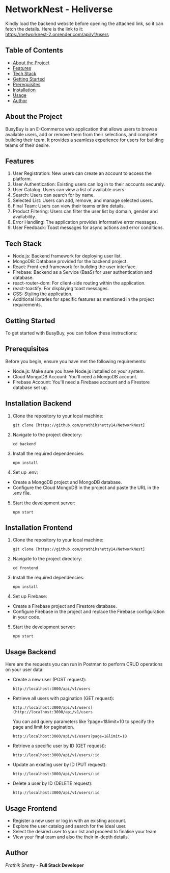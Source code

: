 # NetworkNest - Heliverse

Kindly load the backend website before opening the attached link, so it can fetch the details. Here is the link to it:
<br/>
https://networknest-2.onrender.com/api/v1/users

## Table of Contents
- [About the Project](#about-the-project)
- [Features](#features)
- [Tech Stack](#tech-stack)
- [Getting Started](#getting-started)
- [Prerequisites](#prerequisites)
- [Installation](#installation)
- [Usage](#usage)
- [Author](#author)

## About the Project

BusyBuy is an E-Commerce web application that allows users to browse available users, add or remove them from their selections, and complete building their team. It provides a seamless experience for users for building teams of their desire.

## Features

1. User Registration: New users can create an account to access the platform.
2. User Authentication: Existing users can log in to their accounts securely.
3. User Catalog: Users can view a list of available users.
4. Search: Users can search for by name.
5. Selected List: Users can add, remove, and manage selected users.
6. Final Team: Users can view their teams entire details.
7. Product Filtering: Users can filter the user list by domain, gender and availability.
8. Error Handling: The application provides informative error messages.
9. User Feedback: Toast messages for async actions and error conditions.

## Tech Stack

- Node.js: Backend framework for deploying user list.
- MongoDB: Database provided for the backend project.
- React: Front-end framework for building the user interface.
- Firebase: Backend as a Service (BaaS) for user authentication and database.
- react-router-dom: For client-side routing within the application.
- react-toastify: For displaying toast messages.
- CSS: Styling the application.
- Additional libraries for specific features as mentioned in the project requirements.

## Getting Started

To get started with BusyBuy, you can follow these instructions:

## Prerequisites

Before you begin, ensure you have met the following requirements:

- Node.js: Make sure you have Node.js installed on your system.
- Cloud MongoDB Account: You'll need a MongoDB account.
- Firebase Account: You'll need a Firebase account and a Firestore database set up.

## Installation Backend

1. Clone the repository to your local machine:
   ```
   git clone [https://github.com/prathikshetty14/NetworkNest]
   ```
   
2. Navigate to the project directory:
   ```
   cd backend
   ```

3. Install the required dependencies:
   ```
   npm install
   ```

4. Set up .env:
- Create a MongoDB project and MongoDB database.
- Configure the Cloud MongoDB in the project and paste the URL in the .env file.
  
5. Start the development server:
   ```
   npm start
   ```

## Installation Frontend

1. Clone the repository to your local machine:
   ```
   git clone [https://github.com/prathikshetty14/NetworkNest]
   ```
   
2. Navigate to the project directory:
   ```
   cd frontend
   ```

3. Install the required dependencies:
   ```
   npm install
   ```

4. Set up Firebase:
- Create a Firebase project and Firestore database.
- Configure Firebase in the project and replace the Firebase configuration in your code.
  
5. Start the development server:
   ```
   npm start
   ```

## Usage Backend

Here are the requests you can run in Postman to perform CRUD operations on your user data:
- Create a new user (POST request):
   ```
   http://localhost:3000/api/v1/users
   ```
- Retrieve all users with pagination (GET request):
   ```
   http://localhost:3000/api/v1/users](http://localhost:3000/api/v1/users
   ```
  You can add query parameters like ?page=1&limit=10 to specify the page and limit for pagination.
   ```
   http://localhost:3000/api/v1/users?page=1&limit=10
   ```  
- Retrieve a specific user by ID (GET request):
   ```
   http://localhost:3000/api/v1/users/:id
   ```
- Update an existing user by ID (PUT request):
   ```
   http://localhost:3000/api/v1/users/:id
   ```
- Delete a user by ID (DELETE request):
   ```
   http://localhost:3000/api/v1/users/:id
   ```


## Usage Frontend

- Register a new user or log in with an existing account.
- Explore the user catalog and search for the ideal user.
- Select the desired user to your list and proceed to finalise your team.
- View your final team and also the their in-depth details.

## Author

*Prathik Shetty* - **Full Stack Developer**

